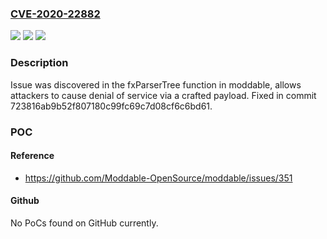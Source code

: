 ### [CVE-2020-22882](https://cve.mitre.org/cgi-bin/cvename.cgi?name=CVE-2020-22882)
![](https://img.shields.io/static/v1?label=Product&message=n%2Fa&color=blue)
![](https://img.shields.io/static/v1?label=Version&message=n%2Fa&color=blue)
![](https://img.shields.io/static/v1?label=Vulnerability&message=n%2Fa&color=brighgreen)

### Description

Issue was discovered in the fxParserTree function in moddable, allows attackers to cause denial of service via a crafted payload. Fixed in commit 723816ab9b52f807180c99fc69c7d08cf6c6bd61.

### POC

#### Reference
- https://github.com/Moddable-OpenSource/moddable/issues/351

#### Github
No PoCs found on GitHub currently.

